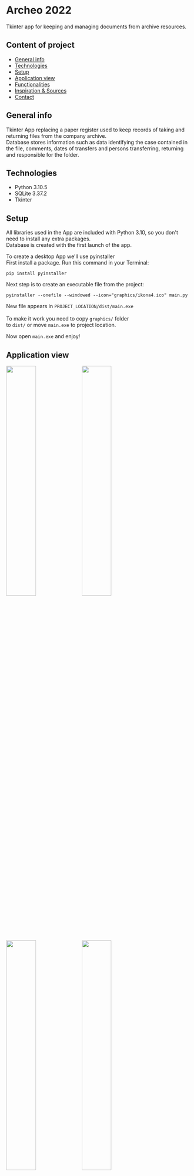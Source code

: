 # Archeo 2022
Tkinter app for keeping and managing documents from archive resources.

## Content of project
* [General info](#general-info)
* [Technologies](#technologies)
* [Setup](#setup)
* [Application view](#application-view)
* [Functionalities](#functionalities)
* [Inspiration & Sources](#inspiration--sources)
* [Contact](#contact)

## General info
Tkinter App replacing a paper register used to keep records of taking and returning files from the company archive.</br>
Database stores information such as data identifying the case contained in the file, comments, dates of transfers and persons transferring, returning and
responsible for the folder.


## Technologies
<ul>
<li>Python 3.10.5</li>
<li>SQLite 3.37.2</li>
<li>Tkinter</li>
</ul>

## Setup

All libraries used in the App are included with Python 3.10, so you don't need to install any extra packages.</br>
Database is created with the first launch of the app.

To create a desktop App we'll use pyinstaller</br>
First install a package. Run this command in your Terminal:

```commandline
pip install pyinstaller
```

Next step is to create an executable file from the project:
```commandline
pyinstaller --onefile --windowed --icon="graphics/ikona4.ico" main.py
```

New file appears in <code>PROJECT_LOCATION/dist/main.exe</code></br>
</br>
To make it work you need to copy <code>graphics/</code> folder </br>
to <code>dist/</code> or move <code>main.exe</code> to project location.

Now open <code>main.exe</code> and enjoy!

## Application view
<img src="https://user-images.githubusercontent.com/108935246/203978921-c22a5d31-b822-4242-8108-267b43d4ea0d.png" width="40%" height="40%">

<img src="https://user-images.githubusercontent.com/108935246/205458190-f859adb2-4ae9-464e-9b2f-bc6db6c2037d.png" width="40%" height="40%">

<img src="https://user-images.githubusercontent.com/108935246/205460815-2f9f00a2-10ec-4d27-baeb-6d89756c4655.png" width="40%" height="40%">

<img src="https://user-images.githubusercontent.com/108935246/205461008-9651f2e3-f604-4a84-8bb8-944fca5bca27.png" width="40%" height="40%">

## Functionalities
The very first thing you have to do when launch the app is to <b>select the operator</b> on top of the screen.</br>
Only after that all <strong>widgets become unlocked.</strong>

<details>
<summary><b>Pojazd</b></summary>

### Taking the files

Now you can fill the information about taken documents
</br>
![2](https://user-images.githubusercontent.com/108935246/205375869-6c790679-210d-4e92-ae23-b50ec7b77ac3.png)
</br>
<ol>
    <li>    
        <h6>Register plate number - Required</h6>
            <ul>Regex function checks the compliance of the given string with pattern provided in the act.</ul>
            <ul>If there is no validation app show a <b>Warning</b> when trying to save</ul>
    </li>
    <li>
        <h6>Osoba pobierająca (A person taking the files) - Required</h6>
    </li>
    <li>
        <h6>Osoba prowadząca sprawę (A person responsible for taken documents) - Required</h6>
    </li>
    <li>
        <h6>Inna data (Another date) - Optional</h6>
            <ul>Default date is a date and time got when you save the record,<br>
            but sometimes you need to set another date.<br>
            Just check the checkbox and fill date in YYYY-MM-DD format</ul>
    </li>
    <li>
        <h6>Uwagi (Comments) - Optional</h6>
    </li>
</ol>
Once all the forms are filled you can save the record to Database by clicking 'Zastosuj' button.
If something goes wrong (e.g. register plate number don't fit pattern, wrong date format, empty required forms) the app 
show a warning or error.<br>
If everything is ok a confirmation message will be showed underneath the button and record preview appears in a table.

![4](https://user-images.githubusercontent.com/108935246/205375974-600d6a2d-c299-4512-b5e4-bb982b2bc376.png)
![5](https://user-images.githubusercontent.com/108935246/205376076-bb95c1a0-a912-48ef-bc4b-6f65299ad2cc.png)
</br>
</br>

### Returning the files

![3](https://user-images.githubusercontent.com/108935246/205377515-681403e7-a886-4cd5-a695-aed17d6dee59.png)

To return the files you do similar.
<ol>
    <li>
        <h6>Register plate number - Required</h6>
            <ul>Same validation as previously plus checking if given numer is already taken and <b>NOT RETURNED</b></ul>
    </li>
    <li>
        <h6>Osoba zwracająca (A person returning the files) - Required</h6>
    </li>
    <li>
        <h6>Inna data (Another date) - Optional</h6>
            <ul>Same validation as previously</ul>
    </li>
</ol>

After save by clicking the 'Zastosuj' button you will see the confirmation message and the record preview.

![6](https://user-images.githubusercontent.com/108935246/205380312-596fbeae-0763-4c87-879e-d6747db641cf.png)

![7](https://user-images.githubusercontent.com/108935246/205380316-e96a7dcb-32c1-493a-80a1-e58239b10d47.png)


###### NOTE: 
<ul>You can take files that are returned or haven't been taken</ul>
<ul>You can return only taken files</ul>
<ul>You can take files with invalid pattern after additional confirmation</ul>

</details>

<details>
<summary><b>Kierowca</b></summary>

<br>
    
![9](https://user-images.githubusercontent.com/108935246/205386257-d34a29d3-921e-4fff-b829-281be2ef2b3f.png)

<ol>
    <li>    
        <h6>Nazwisko (Last name) - Required</h6>
    </li>
    <li>    
        <h6>Imię (First name) - Required</h6>
    </li>
    <li>    
        <h6>PESEL (Polish ID) - Required</h6>
            <ul>Valid PESEL number has 11 digits and lights up the form in green. If it's invalid background is red</ul>
    </li>
    <li>    
        <h6>Numer K/K (Qualification Card Number) - Required</h6>
            <ul>It's required but default value is 'B/U' (no permissions) because not all the drivers has a Card.</ul>
    </li>
    <li>
        <h6>Osoba pobierająca (A person taking the files) - Required</h6>
    </li>
    <li>
        <h6>Osoba prowadząca sprawę (A person responsible for taken documents) - Required</h6>
    </li>
    <li>
        <h6>Data urodzenia (birthday date) - Optional</h6>
            <ul>Sometimes people doesn't have a PESEL number. In that case you can use their birthday date</ul>
    </li>
    <li>
        <h6>Inna data (Another date) - Optional</h6>
            <ul>Default date is a date and time got when you save the record,<br>
            but sometimes you need to set another date.<br>
            Just check the checkbox and fill date in YYYY-MM-DD format</ul>
    </li>
    <li>
        <h6>Uwagi (Comments) - Optional</h6>
    </li>
    <li>
        <h6>Żądanie akt (files request) - Optional</h6>
            <ul>There are situation that someone takes the files, and they never return it because of some reasons.<br>
                If you check this box the return date will be filled with this info and looks like returned.</ul>
    </li>
</ol>

Once all the forms are filled you can save the record to Database by clicking 'Zastosuj' button.
If something goes wrong (e.g. PESEL number don't fit pattern, wrong date format, empty required forms) the app 
show a warning or error.</br>
If everything is ok a confirmation message will be showed underneath the button and record preview appears in a table.

![10](https://user-images.githubusercontent.com/108935246/205439866-26163bb6-2937-4953-b6cf-0069b8cce6ee.png)

![11](https://user-images.githubusercontent.com/108935246/205439871-a4d48a2a-ed8a-4a77-82e4-2aff8281ed67.png)

### Returning the files

![14](https://user-images.githubusercontent.com/108935246/205443615-5bd89604-7088-44de-9d81-17bdfbca748b.png)

To return the files you do similar.
<ol>
    <li>
        <h6>PESEL number - Required/Optional*</h6>
            <ul>Same validation as previously plus checking if given numer is already taken and <b>NOT RETURNED</b></ul>
    </li>
    <li>
        <h6>Nr K/K - Required/Optional*</h6>
    </li>
    <li>
        <h6>Osoba zwracająca (A person returning the files) - Required</h6>
    </li>
    <li>
        <h6>Inna data (Another date) - Optional</h6>
            <ul>Same validation as previously</ul>
    </li>
</ol>

After save by clicking the 'Zastosuj' button you will see the confirmation message and the record preview.

![12](https://user-images.githubusercontent.com/108935246/205440422-22307efa-16ea-48f3-ba93-879936e5c427.png)

![13](https://user-images.githubusercontent.com/108935246/205440424-fa578c45-6dbb-4dfa-9afb-1efc1f59d23c.png)

###### NOTE: 
<ul>* - You can return files using only one of these parameters. In that case the second one is not required.</ul>
<ul>** - After fill PESEL or NR K/K, name assigned to that value will be showed between forms 
to make sure you entered them correctly</ul>

</details>

<details>
    <summary><b>Search engine</b></summary>
    <br>
    <ul>You can find any record you want using this search engine. Check the correctness of the data and edit or delete them.</ul>
    <ul>You have many options to chose from to find the record by full or just a part of data.</ul>
    <ul>You can also sort the results by any column ascent and descent.</ul>
    <ul>Above table is a found results counter.</ul>

</details>

## Inspiration & Sources
This App is my original idea to improve productivity in my company and bring the office into the 21st century, to say '<b>goodbye</b>' to old-school paper registries and to say '<b>hello</b>' to computer. Even for pre-retirement employers.

I'm the beginner, so I couldn't write this without help.</br>
My main source of invaluable help was ```Codemy.com``` YouTube Channel</br>
A good documentation of a ```Tkinter``` was also helpfully. 

## Contact
If you have any questions or ideas for development feel free to contact me via email:</br>
```maritn.brzezinski@wp.eu```

### Update
#### Version 1.3 
* Added a checkbox which is set when taken files will not be returned to the archive.
